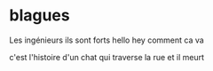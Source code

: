 # blagues
Les ingénieurs ils sont forts
hello
hey comment ca va

c'est l'histoire d'un chat qui traverse la rue et il meurt
